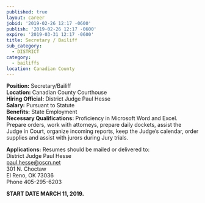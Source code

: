 ```yaml
---
published: true
layout: career
jobid: '2019-02-26 12:17 -0600'
publish: '2019-02-26 12:17 -0600'
expire: '2019-03-31 12:17 -0600'
title: Secretary / Bailiff
sub_category:
  - DISTRICT
category:
  - bailiffs
location: Canadian County
---
```

**Position:** Secretary/Bailiff  
**Location:** Canadian County Courthouse  
**Hiring Official:** District Judge Paul Hesse  
**Salary:** Pursuant to Statute  
**Benefits:** State Employment  
**Necessary Qualifications:** Proficiency in Microsoft Word and Excel.  Prepare orders, work with attorneys, prepare daily dockets, assist the Judge in Court, organize incoming reports, keep the Judge’s calendar, order supplies and assist with jurors during Jury trials.
					
**Applications:** Resumes should be mailed or delivered to:  
District Judge Paul Hesse  
[paul.hesse@oscn.net](mailto:paul.hesse@oscn.net)  
301 N. Choctaw    
El Reno, OK  73036  
Phone 405-295-6203  

**START DATE MARCH 11, 2019.**
